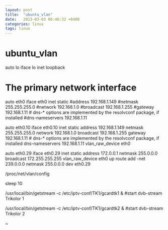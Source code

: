 ```yaml
---
layout: post
title:  "ubuntu_vlan"
date:   2013-03-03 06:46:32 +0400
categories: linux
tags: linux
---
```


# ubuntu_vlan
auto lo
iface lo inet loopback

# The primary network interface
auto eth0
iface eth0 inet static
        #address 192.168.1.149
        #netmask 255.255.255.0
        #network 192.168.1.0
        #broadcast 192.168.1.255
        #gateway 192.168.1.11
        # dns-* options are implemented by the resolvconf package, if installed
        #dns-nameservers 192.168.1.11


auto eth0.10
iface eth0.10 inet static
        address 192.168.1.149
        netmask 255.255.255.0
        network 192.168.1.0
        broadcast 192.168.1.255
        gateway 192.168.1.11
        # dns-* options are implemented by the resolvconf package, if installed
        dns-nameservers 192.168.1.11
        vlan_raw_device eth0

auto eth0.29
iface eth0.29 inet static
        address 172.0.0.1
        netmask 255.0.0.0
	broadcast 172.255.255.255
        vlan_raw_device eth0
	up route add -net 239.0.0.0 netmask 255.0.0.0 dev eth0.29




/proc/net/vlan/config	





sleep 10


/usr/local/bin/getstream -c /etc/iptv-conf/TK1/gcardtk1 &
#start dvb-stream Trikolor 1

/usr/local/bin/getstream -c /etc/iptv-conf/TK1/gcardtk2 &
#start dvb-stream Trikolor 2


~                                           